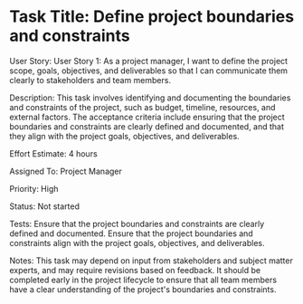 # Task Title: Define project boundaries and constraints

User Story: User Story 1: As a project manager, I want to define the project scope, goals, objectives, and deliverables so that I can communicate them clearly to stakeholders and team members.

Description: This task involves identifying and documenting the boundaries and constraints of the project, such as budget, timeline, resources, and external factors. The acceptance criteria include ensuring that the project boundaries and constraints are clearly defined and documented, and that they align with the project goals, objectives, and deliverables.

Effort Estimate: 4 hours

Assigned To: Project Manager

Priority: High

Status: Not started

Tests:
Ensure that the project boundaries and constraints are clearly defined and documented.
Ensure that the project boundaries and constraints align with the project goals, objectives, and deliverables.

Notes: This task may depend on input from stakeholders and subject matter experts, and may require revisions based on feedback. It should be completed early in the project lifecycle to ensure that all team members have a clear understanding of the project's boundaries and constraints.

